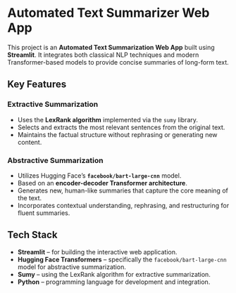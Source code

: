 # Automated Text Summarizer Web App  
This project is an **Automated Text Summarization Web App** built using **Streamlit**. It integrates both classical NLP techniques and modern Transformer-based models to provide concise summaries of long-form text.


## Key Features

### Extractive Summarization
- Uses the **LexRank algorithm** implemented via the `sumy` library.
- Selects and extracts the most relevant sentences from the original text.
- Maintains the factual structure without rephrasing or generating new content.

### Abstractive Summarization
- Utilizes Hugging Face’s **`facebook/bart-large-cnn`** model.
- Based on an **encoder-decoder Transformer architecture**.
- Generates new, human-like summaries that capture the core meaning of the text.
- Incorporates contextual understanding, rephrasing, and restructuring for fluent summaries.




## Tech Stack

- **Streamlit** – for building the interactive web application.  
- **Hugging Face Transformers** – specifically the `facebook/bart-large-cnn` model for abstractive summarization.  
- **Sumy** – using the LexRank algorithm for extractive summarization.  
- **Python** – programming language for development and integration.

